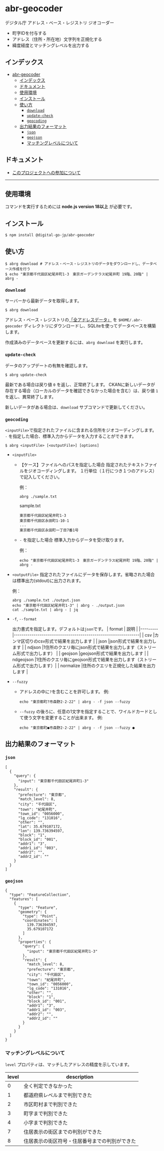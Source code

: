 # abr-geocoder
デジタル庁 アドレス・ベース・レジストリ ジオコーダー
- 町字IDを付与する
- アドレス（住所・所在地）文字列を正規化する
- 緯度経度とマッチングレベルを出力する

## インデックス
- [abr-geocoder](#abr-geocoder)
  - [インデックス](#インデックス)
  - [ドキュメント](#ドキュメント)
  - [使用環境](#使用環境)
  - [インストール](#インストール)
  - [使い方](#使い方)
    - [`download`](#download)
    - [`update-check`](#update-check)
    - [`geocoding`](#geocoding)
  - [出力結果のフォーマット](#出力結果のフォーマット)
    - [`json`](#json)
    - [`geojson`](#geojson)
    - [マッチングレベルについて](#マッチングレベルについて)
  
## ドキュメント
- [このプロジェクトへの参加について](docs/CONTRIBUTING.ja.md)

-------

## 使用環境

コマンドを実行するためには **node.js version 18以上** が必要です。

## インストール

```
$ npm install @digital-go-jp/abr-geocoder
```

## 使い方

```
$ abrg download # アドレス・ベース・レジストリのデータをダウンロードし、データベース作成を行う
$ echo "東京都千代田区紀尾井町1-3　東京ガーデンテラス紀尾井町 19階、20階" | abrg -
```

### `download`

  サーバーから最新データを取得します。

  ```
  $ abrg download
  ```

  アドレス・ベース・レジストリの[「全アドレスデータ」](https://catalog.registries.digital.go.jp/rc/dataset/ba000001) を `$HOME/.abr-geocoder` ディレクトリにダウンロードし、SQLiteを使ってデータベースを構築します。

  作成済みのデータベースを更新するには、`abrg download` を実行します。

### `update-check`

  データのアップデートの有無を確認します。

  ```
  $ abrg update-check
  ```

  最新である場合は戻り値 `0` を返し、正常終了します。
  CKANに新しいデータが存在する場合（ローカルのデータを確認できなかった場合を含む）は、戻り値 `1` を返し、異常終了します。

  新しいデータがある場合は、`download` サブコマンドで更新してください。

### `geocoding`

`<inputFile>`で指定されたファイルに含まれる住所をジオコーディングします。
`-` を指定した場合、標準入力からデータを入力することができます。

```
$ abrg <inputFile> [<outputFile>] [options]
```



- `<inputFile>`
  - 【ケース】ファイルへのパスを指定した場合
    指定されたテキストファイルをジオコーディングします。
    １行単位（１行につき１つのアドレス）で記入してください。

    例：
    ```
    abrg ./sample.txt
    ```

    sample.txt
    ```
    東京都千代田区紀尾井町1-3
    東京都千代田区永田町1-10-1
    ...
    東京都千代田区永田町一丁目7番1号
    ```
  - `-` を指定した場合
    標準入力からデータを受け取ります。

    例：
    ```
    echo "東京都千代田区紀尾井町1-3　東京ガーデンテラス紀尾井町 19階、20階" | abrg -
    ```

- `<outputFile>`
  指定されたファイルにデータを保存します。省略された場合は標準出力(stdout)に出力されます。

    例：
    ```
    abrg ./sample.txt ./output.json
    echo "東京都千代田区紀尾井町1-3" | abrg - ./output.json
    cat ./sample.txt | abrg - | jq
    ```
    
- `-f`, `--format`

   出力書式を指定します。デフォルトは`json`です。
   | format  | 説明                                                            |
   |---------|----------------------------------------------------------------|
   | csv     |カンマ区切りのcsv形式で結果を出力します                               |
   | json    |json形式で結果を出力します                                          |
   | ndjson  |1住所のクエリ毎にjson形式で結果を出力します（ストリーム形式で出力します）   |
   | geojson |geojson形式で結果を出力します                                       |
   | ndgeojson  |1住所のクエリ毎にgeojson形式で結果を出力します（ストリーム形式で出力します）|
   | normalize     |住所のクエリを正規化した結果を出力します                               |

- `--fuzzy`

  - アドレスの中に`?`を含むことを許可します。
    例:
    ```
    echo "東京都町?市森野2-2-22" | abrg - -f json --fuzzy
    ```
    
  - `--fuzzy` の後ろに、任意の1文字を指定することで、ワイルドカードとして使う文字を変更することが出来ます。
    例:
    ```
    echo "東京都町●市森野2-2-22" | abrg - -f json --fuzzy ●
    ```

## 出力結果のフォーマット

### `json`

```
[
  {
    "query": {
      "input": "東京都千代田区紀尾井町1-3"
    },
    "result": {
      "prefecture": "東京都",
      "match_level": 8,
      "city": "千代田区",
      "town": "紀尾井町",
      "town_id": "0056000",
      "lg_code": "131016",
      "other": "",
      "lat": 35.679107172,
      "lon": 139.736394597,
      "block": "1",
      "block_id": "001",
      "addr1": "3",
      "addr1_id": "003",
      "addr2": "",
      "addr2_id": ""
    }
  }
]
```

### `geojson`

```
{
  "type": "FeatureCollection",
  "features": [
    {
      "type": "Feature",
      "geometry": {
        "type": "Point",
        "coordinates": [
          139.736394597,
          35.679107172
        ]
      },
      "properties": {
        "query": {
          "input": "東京都千代田区紀尾井町1-3"
        },
        "result": {
          "match_level": 8,
          "prefecture": "東京都",
          "city": "千代田区",
          "town": "紀尾井町",
          "town_id": "0056000",
          "lg_code": "131016",
          "other": "",
          "block": "1",
          "block_id": "001",
          "addr1": "3",
          "addr1_id": "003",
          "addr2": "",
          "addr2_id": ""
        }
      }
    }
  ]
}
```

### マッチングレベルについて

`level` プロパティは、マッチしたアドレスの精度を示しています。

| level | description |
|-------|-------------|
| 0 | 全く判定できなかった |
| 1 | 都道府県レベルまで判別できた |
| 2 | 市区町村まで判別できた |
| 3 | 町字まで判別できた |
| 4 | 小字まで判別できた |
| 7 | 住居表示の街区までの判別ができた |
| 8 | 住居表示の街区符号・住居番号までの判別ができた |
